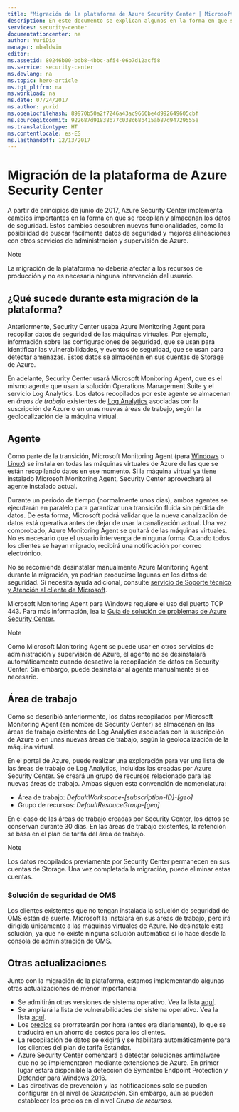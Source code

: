 ```yaml
---
title: "Migración de la plataforma de Azure Security Center | Microsoft Docs"
description: En este documento se explican algunos en la forma en que se recopilan los datos de Azure Security Center.
services: security-center
documentationcenter: na
author: YuriDio
manager: mbaldwin
editor: 
ms.assetid: 80246b00-bdb8-4bbc-af54-06b7d12acf58
ms.service: security-center
ms.devlang: na
ms.topic: hero-article
ms.tgt_pltfrm: na
ms.workload: na
ms.date: 07/24/2017
ms.author: yurid
ms.openlocfilehash: 89970b50a2f7246a43ac9666be4d992649605cbf
ms.sourcegitcommit: 922687d91838b77c038c68b415ab87d94729555e
ms.translationtype: HT
ms.contentlocale: es-ES
ms.lasthandoff: 12/13/2017
---
```

# <a name="azure-security-center-platform-migration"></a>Migración de la plataforma de Azure Security Center

A partir de principios de junio de 2017, Azure Security Center implementa cambios importantes en la forma en que se recopilan y almacenan los datos de seguridad.  Estos cambios descubren nuevas funcionalidades, como la posibilidad de buscar fácilmente datos de seguridad y mejores alineaciones con otros servicios de administración y supervisión de Azure.

> [!NOTE]
> La migración de la plataforma no debería afectar a los recursos de producción y no es necesaria ninguna intervención del usuario.


## <a name="whats-happening-during-this-platform-migration"></a>¿Qué sucede durante esta migración de la plataforma?

Anteriormente, Security Center usaba Azure Monitoring Agent para recopilar datos de seguridad de las máquinas virtuales. Por ejemplo, información sobre las configuraciones de seguridad, que se usan para identificar las vulnerabilidades, y eventos de seguridad, que se usan para detectar amenazas. Estos datos se almacenan en sus cuentas de Storage de Azure.

En adelante, Security Center usará Microsoft Monitoring Agent, que es el mismo agente que usan la solución Operations Management Suite y el servicio Log Analytics. Los datos recopilados por este agente se almacenan en *áreas de trabajo* existentes de [Log Analytics](../log-analytics/log-analytics-manage-access.md) asociadas con la suscripción de Azure o en unas nuevas áreas de trabajo, según la geolocalización de la máquina virtual.

## <a name="agent"></a>Agente

Como parte de la transición, Microsoft Monitoring Agent (para [Windows](../log-analytics/log-analytics-windows-agent.md) o [Linux](../log-analytics/log-analytics-linux-agents.md)) se instala en todas las máquinas virtuales de Azure de las que se están recopilando datos en ese momento.  Si la máquina virtual ya tiene instalado Microsoft Monitoring Agent, Security Center aprovechará al agente instalado actual.

Durante un período de tiempo (normalmente unos días), ambos agentes se ejecutarán en paralelo para garantizar una transición fluida sin pérdida de datos. De esta forma, Microsoft podrá validar que la nueva canalización de datos está operativa antes de dejar de usar la canalización actual. Una vez comprobado, Azure Monitoring Agent se quitará de las máquinas virtuales. No es necesario que el usuario intervenga de ninguna forma. Cuando todos los clientes se hayan migrado, recibirá una notificación por correo electrónico.
 
No se recomienda desinstalar manualmente Azure Monitoring Agent durante la migración, ya podrían producirse lagunas en los datos de seguridad. Si necesita ayuda adicional, consulte [servicio de Soporte técnico y Atención al cliente de Microsoft](https://support.microsoft.com/contactus/). 

Microsoft Monitoring Agent para Windows requiere el uso del puerto TCP 443. Para más información, lea la [Guía de solución de problemas de Azure Security Center](security-center-troubleshooting-guide.md).


> [!NOTE] 
> Como Microsoft Monitoring Agent se puede usar en otros servicios de administración y supervisión de Azure, el agente no se desinstalará automáticamente cuando desactive la recopilación de datos en Security Center. Sin embargo, puede desinstalar al agente manualmente si es necesario.

## <a name="workspace"></a>Área de trabajo

Como se describió anteriormente, los datos recopilados por Microsoft Monitoring Agent (en nombre de Security Center) se almacenan en las áreas de trabajo existentes de Log Analytics asociadas con la suscripción de Azure o en unas nuevas áreas de trabajo, según la geolocalización de la máquina virtual.

En el portal de Azure, puede realizar una exploración para ver una lista de las áreas de trabajo de Log Analytics, incluidas las creadas por Azure Security Center. Se creará un grupo de recursos relacionado para las nuevas áreas de trabajo. Ambas siguen esta convención de nomenclatura:

- Área de trabajo: *DefaultWorkspace-[subscription-ID]-[geo]*
- Grupo de recursos: *DefaultResouceGroup-[geo]* 
 
En el caso de las áreas de trabajo creadas por Security Center, los datos se conservan durante 30 días. En las áreas de trabajo existentes, la retención se basa en el plan de tarifa del área de trabajo.

> [!NOTE]
> Los datos recopilados previamente por Security Center permanecen en sus cuentas de Storage. Una vez completada la migración, puede eliminar estas cuentas.

### <a name="oms-security-solution"></a>Solución de seguridad de OMS 

Los clientes existentes que no tengan instalada la solución de seguridad de OMS están de suerte. Microsoft la instalará en sus áreas de trabajo, pero irá dirigida únicamente a las máquinas virtuales de Azure. No desinstale esta solución, ya que no existe ninguna solución automática si lo hace desde la consola de administración de OMS.


## <a name="other-updates"></a>Otras actualizaciones

Junto con la migración de la plataforma, estamos implementando algunas otras actualizaciones de menor importancia:

- Se admitirán otras versiones de sistema operativo. Vea la lista [aquí](security-center-faq.md#virtual-machines).
- Se ampliará la lista de vulnerabilidades del sistema operativo. Vea la lista [aquí](https://gallery.technet.microsoft.com/Azure-Security-Center-a789e335).
- Los [precios](https://azure.microsoft.com/pricing/details/security-center/) se prorratearán por hora (antes era diariamente), lo que se traducirá en un ahorro de costos para los clientes.
- La recopilación de datos se exigirá y se habilitará automáticamente para los clientes del plan de tarifa Estándar.
- Azure Security Center comenzará a detectar soluciones antimalware que no se implementaron mediante extensiones de Azure. En primer lugar estará disponible la detección de Symantec Endpoint Protection y Defender para Windows 2016.
- Las directivas de prevención y las notificaciones solo se pueden configurar en el nivel de *Suscripción*. Sin embargo, aún se pueden establecer los precios en el nivel *Grupo de recursos*.

